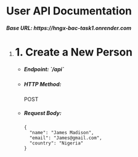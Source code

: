 <h1>User API Documentation</h1>
<h5>Base URL: https://hngx-bac-task1.onrender.com</h5>

<ol>
  <li>
    <h1>1. Create a New Person</h1>
    <ul>
      <li><h5>Endpoint: `/api`</h5></li>
      <li><h5>HTTP Method: </h5>POST</li>
      <li><h5>Request Body:</h5></li>
      <code>{
  "name": "James Madison",
  "email": "James@gmail.com",
  "country": "Nigeria"
}</code>
    </ul>
  </li>

</ol>


